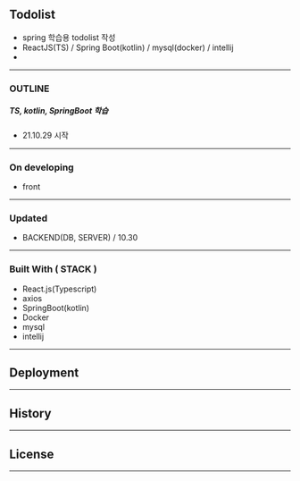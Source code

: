 ## Todolist

 - spring 학습용 todolist 작성
 - ReactJS(TS) / Spring Boot(kotlin) / mysql(docker) / intellij 
 - 

---------------------------------------

### OUTLINE 
##### TS, kotlin, SpringBoot 학습

 - 21.10.29 시작 

---------------------------------------

### On developing

 - front

---------------------------------------

### Updated

 - BACKEND(DB, SERVER) / 10.30

---------------------------------------

### Built With ( STACK ) 

- React.js(Typescript)
- axios
- SpringBoot(kotlin)
- Docker
- mysql
- intellij

---------------------------------------

## Deployment

---------------------------------------

## History 

---------------------------------------

## License

---------------------------------------

